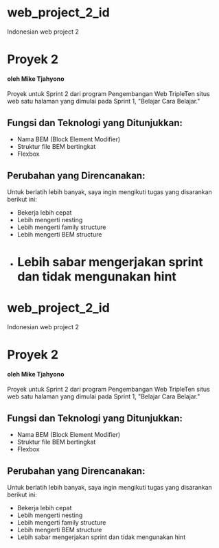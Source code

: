 # web_project_2_id

Indonesian web project 2

# Proyek 2

#### oleh Mike Tjahyono

Proyek untuk Sprint 2 dari program Pengembangan Web TripleTen situs web satu halaman yang dimulai pada Sprint 1, "Belajar Cara Belajar."

## Fungsi dan Teknologi yang Ditunjukkan:

- Nama BEM (Block Element Modifier)
- Struktur file BEM bertingkat
- Flexbox

## Perubahan yang Direncanakan:

Untuk berlatih lebih banyak, saya ingin mengikuti tugas yang disarankan berikut ini:

- Bekerja lebih cepat
- Lebih mengerti nesting
- Lebih mengerti family structure
- Lebih mengerti BEM structure
- # Lebih sabar mengerjakan sprint dan tidak mengunakan hint

# web_project_2_id

Indonesian web project 2

# Proyek 2

#### oleh Mike Tjahyono

Proyek untuk Sprint 2 dari program Pengembangan Web TripleTen situs web satu halaman yang dimulai pada Sprint 1, "Belajar Cara Belajar."

## Fungsi dan Teknologi yang Ditunjukkan:

- Nama BEM (Block Element Modifier)
- Struktur file BEM bertingkat
- Flexbox

## Perubahan yang Direncanakan:

Untuk berlatih lebih banyak, saya ingin mengikuti tugas yang disarankan berikut ini:

- Bekerja lebih cepat
- Lebih mengerti nesting
- Lebih mengerti family structure
- Lebih mengerti BEM structure
- Lebih sabar mengerjakan sprint dan tidak mengunakan hint
